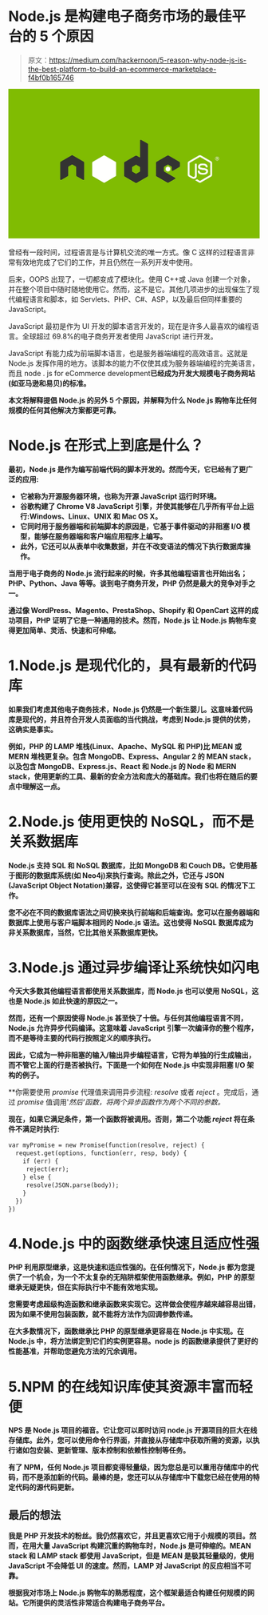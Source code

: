 # Node.js 是构建电子商务市场的最佳平台的 5 个原因

> 原文：<https://medium.com/hackernoon/5-reason-why-node-js-is-the-best-platform-to-build-an-ecommerce-marketplace-f4bf0b165746>

![](img/967f566c55c5943bef48626e6e1136aa.png)

曾经有一段时间，过程语言是与计算机交流的唯一方式。像 C 这样的过程语言非常有效地完成了它们的工作，并且仍然在一系列开发中使用。

后来，OOPS 出现了，一切都变成了模块化。使用 C++或 Java 创建一个对象，并在整个项目中随时随地使用它。然而，这不是它。其他几项进步的出现催生了现代编程语言和脚本，如 Servlets、PHP、C#、ASP，以及最后但同样重要的 JavaScript。

JavaScript 最初是作为 UI 开发的脚本语言开发的，现在是许多人最喜欢的编程语言。全球超过 69.8%的电子商务开发者使用 JavaScript 进行开发。

JavaScript 有能力成为前端脚本语言，也是服务器端编程的高效语言。这就是 Node.js 发挥作用的地方。该脚本的能力不仅使其成为服务器端编程的完美语言，而且 node . js for eCommerce development**已经成为开发大规模电子商务网站(如亚马逊和易贝)的标准。**

**本文将解释提倡 Node.js 的另外 5 个原因，并解释为什么 Node.js 购物车比任何规模的任何其他解决方案都更可靠。**

# **Node.js 在形式上到底是什么？**

**最初，Node.js 是作为编写前端代码的脚本开发的。然而今天，它已经有了更广泛的应用:**

*   **它被称为开源服务器环境，也称为开源 JavaScript 运行时环境。**
*   **谷歌构建了 Chrome V8 JavaScript 引擎，并使其能够在几乎所有平台上运行:Windows、Linux、UNIX 和 Mac OS X。**
*   **它同时用于服务器端和前端脚本的原因是，它基于事件驱动的非阻塞 I/O 模型，能够在服务器端和客户端应用程序上编写。**
*   **此外，它还可以从表单中收集数据，并在不改变语法的情况下执行数据库操作。**

**当用于电子商务的 Node.js 流行起来的时候，许多其他编程语言也开始出名；PHP、Python、Java 等等。谈到电子商务开发，PHP 仍然是最大的竞争对手之一。**

**通过像 WordPress、Magento、PrestaShop、Shopify 和 OpenCart 这样的成功项目，PHP 证明了它是一种通用的技术。然而，Node.js 让 Node.js 购物车变得更加简单、灵活、快速和可伸缩。**

# **1.Node.js 是现代化的，具有最新的代码库**

**如果我们考虑其他电子商务技术，Node.js 仍然是一个新生婴儿。这意味着代码库是现代的，并且符合开发人员面临的当代挑战，考虑到 Node.js 提供的优势，这确实是事实。**

**例如，PHP 的 LAMP 堆栈(Linux、Apache、MySQL 和 PHP)比 MEAN 或 MERN 堆栈更复杂。包含 MongoDB、Express、Angular 2 的 MEAN stack，以及包含 MongoDB、Express.js、React 和 Node.js 的 Node 和 MERN stack，使用更新的工具、最新的安全方法和庞大的基础库。我们也将在随后的要点中理解这一点。**

# **2.Node.js 使用更快的 NoSQL，而不是关系数据库**

**Node.js 支持 SQL 和 NoSQL 数据库，比如 MongoDB 和 Couch DB。它使用基于图形的数据库系统(如 Neo4j)来执行查询。除此之外，它还与 JSON (JavaScript Object Notation)兼容，这使得它甚至可以在没有 SQL 的情况下工作。**

**您不必在不同的数据库语法之间切换来执行前端和后端查询。您可以在服务器端和数据库上使用与客户端脚本相同的 Node.js 语法。这也使得 NoSQL 数据库成为非关系数据库，当然，它比其他关系数据库更快。**

# **3.Node.js 通过异步编译让系统快如闪电**

**今天大多数其他编程语言都使用关系数据库，而 Node.js 也可以使用 NoSQL，这也是 Node.js 如此快速的原因之一。**

**然而，还有一个原因使得 Node.js 甚至快了十倍。与任何其他编程语言不同，Node.js 允许异步代码编译。这意味着 JavaScript 引擎一次编译你的整个程序，而不是等待主要的代码行按照定义的顺序执行。**

**因此，它成为一种非阻塞的输入/输出异步编程语言，它将为单独的行生成输出，而不管它上面的行是否被执行。下面是一个如何在 Node.js 中实现非阻塞 I/O 架构的例子。**

**你需要使用 *promise* 代理值来调用异步流程: *resolve* 或者 *reject* 。完成后，通过 *promise* 值调用'*然后'*函数，将两个异步函数作为两个不同的参数。**

**现在，如果它满足条件，第一个函数将被调用。否则，第二个功能 *reject* 将在条件不满足时执行:**

```
var myPromise = new Promise(function(resolve, reject) {
  request.get(options, function(err, resp, body) {
    if (err) {
     reject(err);
    } else {
     resolve(JSON.parse(body));
    }
  })
})
```

# **4.Node.js 中的函数继承快速且适应性强**

**PHP 利用原型继承，这是快速和适应性强的。在任何情况下，Node.js 都为您提供了一个机会，为一个不太复杂的无陷阱框架使用函数继承。例如，PHP 的原型继承无疑更快，但在实际执行中不能有效地实现。**

**您需要考虑超级构造函数和继承函数来实现它。这样做会使程序越来越容易出错，因为如果不使用包装函数，就不能将方法作为回调参数传递。**

**在大多数情况下，函数继承比 PHP 的原型继承更容易在 Node.js 中实现。在 Node.js 中，将方法绑定到它们的实例更容易。node js 的函数继承提供了更好的性能基准，并帮助您避免方法的冗余调用。**

# **5.NPM 的在线知识库使其资源丰富而轻便**

**NPS 是 Node.js 项目的福音。它让您可以即时访问 node.js 开源项目的巨大在线存储库。此外，您可以使用命令行界面，并直接从存储库中获取所需的资源，以执行诸如包安装、更新管理、版本控制和依赖性控制等任务。**

**有了 NPM，任何 Node.js 项目都变得轻量级，因为您总是可以重用存储库中的代码，而不是添加新的代码。最棒的是，您还可以从存储库中下载您已经在使用的特定代码的源代码更新。**

## **最后的想法**

**我是 PHP 开发技术的粉丝。我仍然喜欢它，并且更喜欢它用于小规模的项目。然而，在用大量 JavaScript 构建沉重的购物车时，Node.js 是可伸缩的。MEAN stack 和 LAMP stack 都使用 JavaScript，但是 MEAN 是极其轻量级的，使用 JavaScript 不会降低 UI 的速度。然而，LAMP 对 JavaScript 的反应相当不可靠。**

**根据我对市场上 Node.js 购物车的熟悉程度，这个框架最适合构建任何规模的网站。它所提供的灵活性非常适合构建电子商务平台。**